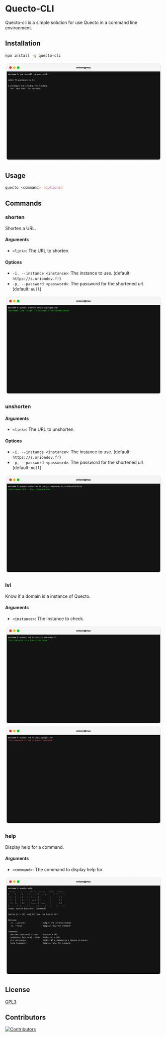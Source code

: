# Quecto-CLI
Quecto-cli is a simple solution for use Quecto in a command line environment.

## Installation
```bash
npm install -g quecto-cli
```

![Installation](docs/npm%20install.png)

## Usage
```bash
quecto <command> [options]
```

## Commands
### shorten
Shorten a URL.

#### Arguments
- `<link>`: The URL to shorten.

#### Options
- `-i, --instance <instance>`: The instance to use. (default: `https://s.oriondev.fr`) 
- `-p, --password <password>`: The password for the shortened url. (default: `null`)

![Shorten](docs/quecto%20shorten.png)

### unshorten

#### Arguments
- `<link>`: The URL to unshorten.

#### Options
- `-i, --instance <instance>`: The instance to use. (default: `https://s.oriondev.fr`)
- `-p, --password <password>`: The password for the shortened url. (default: `null`)

![Unshorten](docs/quecto%20unshorten.png)

### ivi
Know if a domain is a instance of Quecto.

#### Arguments
- `<instance>`: The instance to check.

![ivi valid](docs/quecto%20ivi%20valid.png)
![ivi invalid](docs/quecto%20ivi%20invalid.png)

### help
Display help for a command.

#### Arguments
- `<command>`: The command to display help for.

![Help](docs/quecto%20help.png)

## License
[GPL3](https://github.com/oriionn/quecto-cli/blob/main/LICENSE)

## Contributors
[![Contributors](https://contrib.rocks/image?repo=oriionn/quecto-cli)]()